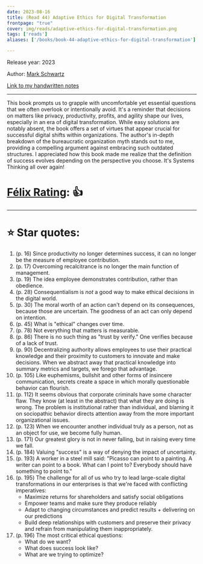```yaml
---
date: 2023-08-16
title: (Read 44) Adaptive Ethics for Digital Transformation
frontpage: "true"
cover: img/reads/adaptive-ethics-for-digital-transformation.png
tags: ['reads']
aliases: ['/books/book-44-adaptive-ethics-for-digital-transformation']

---
```


Release year: 2023

Author: [Mark Schwartz](https://www.linkedin.com/in/innovativecio/)

[Link to my handwritten notes](https://drive.google.com/file/d/1Znkt04LTkGFy1mG93t-Z_YCjKzxYvqEV/view?usp=drive_link)

---

This book prompts us to grapple with uncomfortable yet essential questions that we often overlook or intentionally avoid. It's a reminder that decisions on matters like privacy, productivity, profits, and agility shape our lives, especially in an era of digital transformation. While easy solutions are notably absent, the book offers a set of virtues that appear crucial for successful digital shifts within organizations. The author's in-depth breakdown of the bureaucratic organization myth stands out to me, providing a compelling argument against embracing such outdated structures. I appreciated how this book made me realize that the definition of success evolves depending on the perspective you choose. It's Systems Thinking all over again!

# [Félix Rating](/posts/2023/10/my-book-ratings-explained/): 👍

---

# :star: Star quotes:

1. (p. 16) Since productivity no longer determines success, it can no
longer be the measure of employee contribution.
1. (p. 17) Overcoming recalcitrance is no longer the main function of
management.
1. (p. 19) The idea employee demonstrates contribution, rather than
obedience.
1. (p. 28) Consequentialism is *not* a good way to make ethical
decisions in the digital world.
1. (p. 30) The moral worth of an action can't depend on its
consequences, because those are uncertain. The goodness of an act can
only depend on intention.
1. (p. 45) What is "ethical" changes over time.
1. (p. 78) Not everything that matters is measurable.
1. (p. 86) There is no such thing as "trust by verify." One verifies
because of a lack of trust.
1. (p. 90) Decentralizing authority allows employees to use their
practical knowledge and their proximity to customers to innovate and
make decisions. When we abstract away that practical knowledge into
summary metrics and targets, we forego that advantage.
1. (p. 105) Like euphemisms, bullshit and other forms of insincere
communication, secrets create a space in which morally questionable
behavior can flourish.
1. (p. 112) It seems obvious that corporate criminals have some
character flaw. They know (at least in the abstract) that what they are
doing is wrong. The problem is institutional rather than individual, and
blaming it on sociopathic behavior directs attention away from the more
important organizational issues.
1. (p. 123) When we encounter another individual truly as a person, not
as an object for use, we become fully human.
1. (p. 171) Our greatest glory is not in never falling, but in raising
every time we fall.
1. (p. 184) Valuing "success" is a way of denying the impact of
uncertainty.
1. (p. 193) A worker in a steel mill said: "Picasso can point to a
painting. A writer can point to a book. What can I point to? Everybody
should have something to point to."
1. (p. 195) The challenge for all of us who try to lead large-scale
digital transformations in our enterprises is that we're faced with
conflicting imperatives:
    - Maximize returns for shareholders and satisfy social obligations
    - Empower teams and make sure they produce reliably
    - Adapt to changing circumstances and predict results + delivering
      on our predictions
    - Build deep relationships with customers and preserve their privacy
      and refrain from manipulating them inappropriately.
1. (p. 196) The most critical ethical questions:
    - What do we want?
    - What does success look like?
    - What are we trying to optimize?
